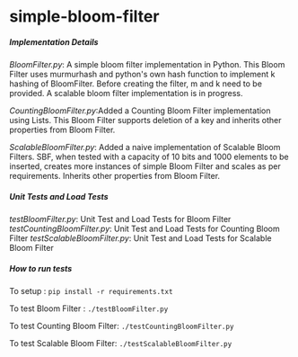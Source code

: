 simple-bloom-filter
===================

##### Implementation Details
*BloomFilter.py*: A simple bloom filter implementation in Python. This Bloom Filter uses murmurhash and python's own hash function to implement k hashing of BloomFilter. Before creating the filter, m and k need to be provided. A scalable bloom filter implementation is in progress.

*CountingBloomFilter.py*:Added a Counting Bloom Filter implementation using Lists. This Bloom Filter supports deletion of a key and inherits other properties from Bloom Filter.

*ScalableBloomFilter.py*: Added a naive implementation of Scalable Bloom Filters. SBF, when tested with a capacity of 10 bits and 1000 elements to be inserted, creates more instances of simple Bloom Filter and scales as per requirements. Inherits other properties from Bloom Filter.

##### Unit Tests and Load Tests
*testBloomFilter.py*: Unit Test and Load Tests for Bloom Filter
*testCountingBloomFilter.py*: Unit Test and Load Tests for Counting Bloom Filter
*testScalableBloomFilter.py*: Unit Test and Load Tests for Scalable Bloom Filter

##### How to run tests
To setup : `pip install -r requirements.txt`

To test Bloom Filter : `./testBloomFilter.py`

To test Counting Bloom Filter: `./testCountingBloomFilter.py`

To test Scalable Bloom Filter: `./testScalableBloomFilter.py`
